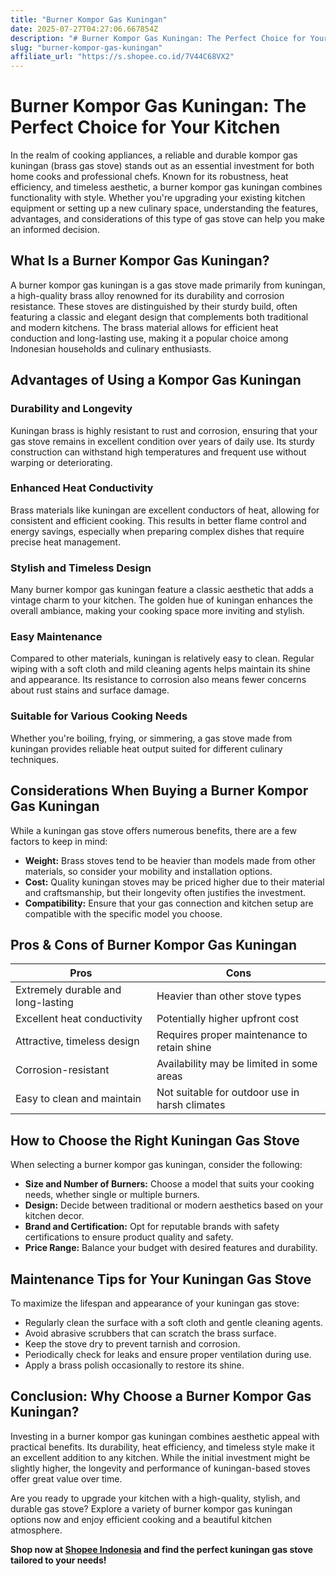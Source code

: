 ```yaml
---
title: "Burner Kompor Gas Kuningan"
date: 2025-07-27T04:27:06.667854Z
description: "# Burner Kompor Gas Kuningan: The Perfect Choice for Your Kitchen..."
slug: "burner-kompor-gas-kuningan"
affiliate_url: "https://s.shopee.co.id/7V44C68VX2"
---
```

# Burner Kompor Gas Kuningan: The Perfect Choice for Your Kitchen

In the realm of cooking appliances, a reliable and durable kompor gas kuningan (brass gas stove) stands out as an essential investment for both home cooks and professional chefs. Known for its robustness, heat efficiency, and timeless aesthetic, a burner kompor gas kuningan combines functionality with style. Whether you're upgrading your existing kitchen equipment or setting up a new culinary space, understanding the features, advantages, and considerations of this type of gas stove can help you make an informed decision.

## What Is a Burner Kompor Gas Kuningan?

A burner kompor gas kuningan is a gas stove made primarily from kuningan, a high-quality brass alloy renowned for its durability and corrosion resistance. These stoves are distinguished by their sturdy build, often featuring a classic and elegant design that complements both traditional and modern kitchens. The brass material allows for efficient heat conduction and long-lasting use, making it a popular choice among Indonesian households and culinary enthusiasts.

## Advantages of Using a Kompor Gas Kuningan

### Durability and Longevity

Kuningan brass is highly resistant to rust and corrosion, ensuring that your gas stove remains in excellent condition over years of daily use. Its sturdy construction can withstand high temperatures and frequent use without warping or deteriorating.

### Enhanced Heat Conductivity

Brass materials like kuningan are excellent conductors of heat, allowing for consistent and efficient cooking. This results in better flame control and energy savings, especially when preparing complex dishes that require precise heat management.

### Stylish and Timeless Design

Many burner kompor gas kuningan feature a classic aesthetic that adds a vintage charm to your kitchen. The golden hue of kuningan enhances the overall ambiance, making your cooking space more inviting and stylish.

### Easy Maintenance

Compared to other materials, kuningan is relatively easy to clean. Regular wiping with a soft cloth and mild cleaning agents helps maintain its shine and appearance. Its resistance to corrosion also means fewer concerns about rust stains and surface damage.

### Suitable for Various Cooking Needs

Whether you're boiling, frying, or simmering, a gas stove made from kuningan provides reliable heat output suited for different culinary techniques.

## Considerations When Buying a Burner Kompor Gas Kuningan

While a kuningan gas stove offers numerous benefits, there are a few factors to keep in mind:

- **Weight:** Brass stoves tend to be heavier than models made from other materials, so consider your mobility and installation options.
- **Cost:** Quality kuningan stoves may be priced higher due to their material and craftsmanship, but their longevity often justifies the investment.
- **Compatibility:** Ensure that your gas connection and kitchen setup are compatible with the specific model you choose.

## Pros & Cons of Burner Kompor Gas Kuningan

| **Pros**                                   | **Cons**                                 |
|--------------------------------------------|-----------------------------------------|
| Extremely durable and long-lasting       | Heavier than other stove types        |
| Excellent heat conductivity                | Potentially higher upfront cost      |
| Attractive, timeless design               | Requires proper maintenance to retain shine |
| Corrosion-resistant                      | Availability may be limited in some areas |
| Easy to clean and maintain                | Not suitable for outdoor use in harsh climates |

## How to Choose the Right Kuningan Gas Stove

When selecting a burner kompor gas kuningan, consider the following:

- **Size and Number of Burners:** Choose a model that suits your cooking needs, whether single or multiple burners.
- **Design:** Decide between traditional or modern aesthetics based on your kitchen decor.
- **Brand and Certification:** Opt for reputable brands with safety certifications to ensure product quality and safety.
- **Price Range:** Balance your budget with desired features and durability.

## Maintenance Tips for Your Kuningan Gas Stove

To maximize the lifespan and appearance of your kuningan gas stove:

- Regularly clean the surface with a soft cloth and gentle cleaning agents.
- Avoid abrasive scrubbers that can scratch the brass surface.
- Keep the stove dry to prevent tarnish and corrosion.
- Periodically check for leaks and ensure proper ventilation during use.
- Apply a brass polish occasionally to restore its shine.

## Conclusion: Why Choose a Burner Kompor Gas Kuningan?

Investing in a burner kompor gas kuningan combines aesthetic appeal with practical benefits. Its durability, heat efficiency, and timeless style make it an excellent addition to any kitchen. While the initial investment might be slightly higher, the longevity and performance of kuningan-based stoves offer great value over time.

Are you ready to upgrade your kitchen with a high-quality, stylish, and durable gas stove? Explore a variety of burner kompor gas kuningan options now and enjoy efficient cooking and a beautiful kitchen atmosphere.

**Shop now at [Shopee Indonesia](https://s.shopee.co.id/7V44C68VX2) and find the perfect kuningan gas stove tailored to your needs!**